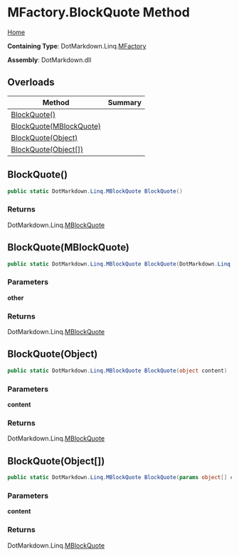# MFactory\.BlockQuote Method

[Home](../../../../README.md)

**Containing Type**: DotMarkdown\.Linq\.[MFactory](../README.md)

**Assembly**: DotMarkdown\.dll

## Overloads

| Method | Summary |
| ------ | ------- |
| [BlockQuote()](#DotMarkdown_Linq_MFactory_BlockQuote) | |
| [BlockQuote(MBlockQuote)](#DotMarkdown_Linq_MFactory_BlockQuote_DotMarkdown_Linq_MBlockQuote_) | |
| [BlockQuote(Object)](#DotMarkdown_Linq_MFactory_BlockQuote_System_Object_) | |
| [BlockQuote(Object\[\])](#DotMarkdown_Linq_MFactory_BlockQuote_System_Object___) | |

## BlockQuote\(\) <a name="DotMarkdown_Linq_MFactory_BlockQuote"></a>

```csharp
public static DotMarkdown.Linq.MBlockQuote BlockQuote()
```

### Returns

DotMarkdown\.Linq\.[MBlockQuote](../../MBlockQuote/README.md)

## BlockQuote\(MBlockQuote\) <a name="DotMarkdown_Linq_MFactory_BlockQuote_DotMarkdown_Linq_MBlockQuote_"></a>

```csharp
public static DotMarkdown.Linq.MBlockQuote BlockQuote(DotMarkdown.Linq.MBlockQuote other)
```

### Parameters

**other**

### Returns

DotMarkdown\.Linq\.[MBlockQuote](../../MBlockQuote/README.md)

## BlockQuote\(Object\) <a name="DotMarkdown_Linq_MFactory_BlockQuote_System_Object_"></a>

```csharp
public static DotMarkdown.Linq.MBlockQuote BlockQuote(object content)
```

### Parameters

**content**

### Returns

DotMarkdown\.Linq\.[MBlockQuote](../../MBlockQuote/README.md)

## BlockQuote\(Object\[\]\) <a name="DotMarkdown_Linq_MFactory_BlockQuote_System_Object___"></a>

```csharp
public static DotMarkdown.Linq.MBlockQuote BlockQuote(params object[] content)
```

### Parameters

**content**

### Returns

DotMarkdown\.Linq\.[MBlockQuote](../../MBlockQuote/README.md)

